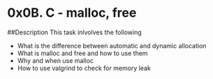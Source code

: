 # 0x0B. C - malloc, free

##Description
This task inlvolves the following
- What is the difference between automatic and dynamic allocation
- What is malloc and free and how to use them
- Why and when use malloc
- How to use valgrind to check for memory leak
